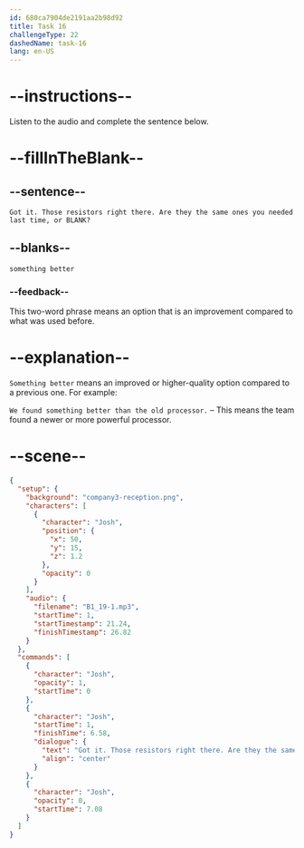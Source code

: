 ```yaml
---
id: 680ca7904de2191aa2b98d92
title: Task 16
challengeType: 22
dashedName: task-16
lang: en-US
---
```


<!-- (Audio) Josh: Got it. Those resistors right there. Are they the same ones you needed last time, or something better? -->

# --instructions--

Listen to the audio and complete the sentence below.

# --fillInTheBlank--

## --sentence--

`Got it. Those resistors right there. Are they the same ones you needed last time, or BLANK?`

## --blanks--

`something better`

### --feedback--

This two-word phrase means an option that is an improvement compared to what was used before.

# --explanation--

`Something better` means an improved or higher-quality option compared to a previous one. For example:

`We found something better than the old processor.` – This means the team found a newer or more powerful processor.

# --scene--

```json
{
  "setup": {
    "background": "company3-reception.png",
    "characters": [
      {
        "character": "Josh",
        "position": {
          "x": 50,
          "y": 15,
          "z": 1.2
        },
        "opacity": 0
      }
    ],
    "audio": {
      "filename": "B1_19-1.mp3",
      "startTime": 1,
      "startTimestamp": 21.24,
      "finishTimestamp": 26.82
    }
  },
  "commands": [
    {
      "character": "Josh",
      "opacity": 1,
      "startTime": 0
    },
    {
      "character": "Josh",
      "startTime": 1,
      "finishTime": 6.58,
      "dialogue": {
        "text": "Got it. Those resistors right there. Are they the same ones you needed last time or something better?",
        "align": "center"
      }
    },
    {
      "character": "Josh",
      "opacity": 0,
      "startTime": 7.08
    }
  ]
}
```
